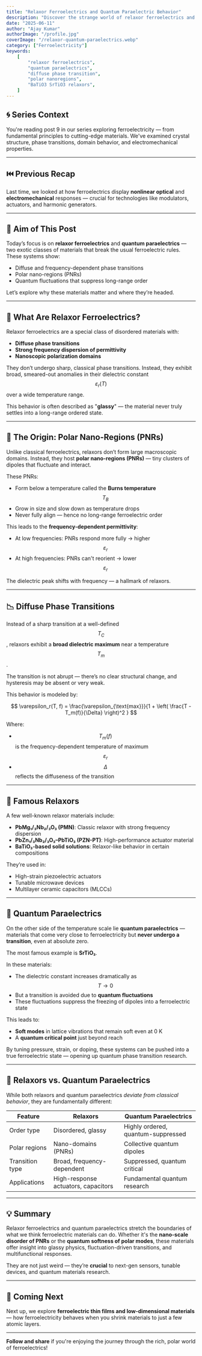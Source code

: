 ```yaml
---
title: "Relaxor Ferroelectrics and Quantum Paraelectric Behavior"
description: "Discover the strange world of relaxor ferroelectrics and quantum paraelectrics — disordered, glassy, and fluctuating systems that defy classical ferroelectric models."
date: "2025-06-11"
author: "Ajay Kumar"
authorImage: "/profile.jpg"
coverImage: "/relaxor-quantum-paraelectrics.webp"
category: ["Ferroelectricity"]
keywords:
    [
        "relaxor ferroelectrics",
        "quantum paraelectrics",
        "diffuse phase transition",
        "polar nanoregions",
        "BaTiO3 SrTiO3 relaxors",
    ]
---
```


## 🌀 Series Context

You're reading post 9 in our series exploring ferroelectricity — from fundamental principles to cutting-edge materials. We've examined crystal structure, phase transitions, domain behavior, and electromechanical properties.

---

## ⏮️ Previous Recap

Last time, we looked at how ferroelectrics display **nonlinear optical** and **electromechanical** responses — crucial for technologies like modulators, actuators, and harmonic generators.

---

## 🎯 Aim of This Post

Today’s focus is on **relaxor ferroelectrics** and **quantum paraelectrics** — two exotic classes of materials that break the usual ferroelectric rules. These systems show:

-   Diffuse and frequency-dependent phase transitions
-   Polar nano-regions (PNRs)
-   Quantum fluctuations that suppress long-range order

Let’s explore why these materials matter and where they’re headed.

---

## 🧊 What Are Relaxor Ferroelectrics?

Relaxor ferroelectrics are a special class of disordered materials with:

-   **Diffuse phase transitions**
-   **Strong frequency dispersion of permittivity**
-   **Nanoscopic polarization domains**

They don’t undergo sharp, classical phase transitions. Instead, they exhibit broad, smeared-out anomalies in their dielectric constant $$ \varepsilon_r(T) $$ over a wide temperature range.

This behavior is often described as "**glassy**" — the material never truly settles into a long-range ordered state.

---

## 🔬 The Origin: Polar Nano-Regions (PNRs)

Unlike classical ferroelectrics, relaxors don’t form large macroscopic domains. Instead, they host **polar nano-regions (PNRs)** — tiny clusters of dipoles that fluctuate and interact.

These PNRs:

-   Form below a temperature called the **Burns temperature** $$ T_B $$
-   Grow in size and slow down as temperature drops
-   Never fully align — hence no long-range ferroelectric order

This leads to the **frequency-dependent permittivity**:

-   At low frequencies: PNRs respond more fully → higher $$ \varepsilon_r $$
-   At high frequencies: PNRs can't reorient → lower $$ \varepsilon_r $$

The dielectric peak shifts with frequency — a hallmark of relaxors.

---

## 📉 Diffuse Phase Transitions

Instead of a sharp transition at a well-defined $$ T_C $$, relaxors exhibit a **broad dielectric maximum** near a temperature $$ T_m $$.

The transition is not abrupt — there’s no clear structural change, and hysteresis may be absent or very weak.

This behavior is modeled by:

$$
\varepsilon_r(T, f) = \frac{\varepsilon_{\text{max}}}{1 + \left( \frac{T - T_m(f)}{\Delta} \right)^2 }
$$

Where:

-   $$ T_m(f) $$ is the frequency-dependent temperature of maximum $$ \varepsilon_r $$
-   $$ \Delta $$ reflects the diffuseness of the transition

---

## 🌌 Famous Relaxors

A few well-known relaxor materials include:

-   **PbMg₁/₃Nb₂/₃O₃ (PMN)**: Classic relaxor with strong frequency dispersion
-   **PbZn₁/₃Nb₂/₃O₃–PbTiO₃ (PZN-PT)**: High-performance actuator material
-   **BaTiO₃-based solid solutions**: Relaxor-like behavior in certain compositions

They’re used in:

-   High-strain piezoelectric actuators
-   Tunable microwave devices
-   Multilayer ceramic capacitors (MLCCs)

---

## 🔭 Quantum Paraelectrics

On the other side of the temperature scale lie **quantum paraelectrics** — materials that come very close to ferroelectricity but **never undergo a transition**, even at absolute zero.

The most famous example is **SrTiO₃**.

In these materials:

-   The dielectric constant increases dramatically as $$ T \to 0 $$
-   But a transition is avoided due to **quantum fluctuations**
-   These fluctuations suppress the freezing of dipoles into a ferroelectric state

This leads to:

-   **Soft modes** in lattice vibrations that remain soft even at 0 K
-   A **quantum critical point** just beyond reach

By tuning pressure, strain, or doping, these systems can be pushed into a true ferroelectric state — opening up quantum phase transition research.

---

## 🤯 Relaxors vs. Quantum Paraelectrics

While both relaxors and quantum paraelectrics _deviate from classical behavior_, they are fundamentally different:

| Feature         | Relaxors                            | Quantum Paraelectrics              |
| --------------- | ----------------------------------- | ---------------------------------- |
| Order type      | Disordered, glassy                  | Highly ordered, quantum-suppressed |
| Polar regions   | Nano-domains (PNRs)                 | Collective quantum dipoles         |
| Transition type | Broad, frequency-dependent          | Suppressed, quantum critical       |
| Applications    | High-response actuators, capacitors | Fundamental quantum research       |

---

## 💡 Summary

Relaxor ferroelectrics and quantum paraelectrics stretch the boundaries of what we think ferroelectric materials can do. Whether it's the **nano-scale disorder of PNRs** or the **quantum softness of polar modes**, these materials offer insight into glassy physics, fluctuation-driven transitions, and multifunctional responses.

They are not just weird — they’re **crucial** to next-gen sensors, tunable devices, and quantum materials research.

---

## 🚀 Coming Next

Next up, we explore **ferroelectric thin films and low-dimensional materials** — how ferroelectricity behaves when you shrink materials to just a few atomic layers.

---

**Follow and share** if you're enjoying the journey through the rich, polar world of ferroelectrics!
